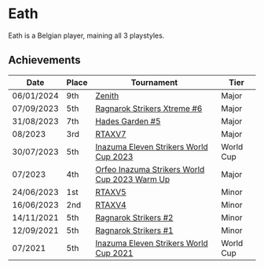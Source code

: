 # Eath

Eath is a Belgian player, maining all 3 playstyles.

## Achievements

|Date|Place|Tournament|Tier|
|-|-|-|-|
| 06/01/2024 | 9th | [Zenith](/inapedia/tournaments/misc/zenith.md) | Major |
| 07/09/2023 | 5th | [Ragnarok Strikers Xtreme #6](/inapedia/tournaments/ragna/ragnax6.md) | Major |
| 31/08/2023 | 7th | [Hades Garden #5](/inapedia/tournaments/hg/hg5.md) | Major |
| 08/2023 | 3rd | [RTAXV7](/inapedia/tournaments/rtaxv/rtaxv7.md) | Major |
| 30/07/2023 | 5th | [Inazuma Eleven Strikers World Cup 2023](/inapedia/tournaments/worldcup23.md) | World Cup |
| 07/2023 | 4th | [Orfeo Inazuma Strikers World Cup 2023 Warm Up](/inapedia/tournaments/misc/orfeowc.md) | Major |
| 24/06/2023 | 1st | [RTAXV5](/inapedia/tournaments/rtaxv/rtaxv5.md) | Minor |
| 16/06/2023 | 2nd | [RTAXV4](/inapedia/tournaments/rtaxv/rtaxv4.md) | Minor |
| 14/11/2021 | 5th | [Ragnarok Strikers #2](/inapedia/tournaments/ragna/ragna2.md) | Minor |
| 12/09/2021 | 5th | [Ragnarok Strikers #1](/inapedia/tournaments/ragna/ragna1.md) | Minor |
| 07/2021 | 5th | [Inazuma Eleven Strikers World Cup 2021](/inapedia/tournaments/worldcup21.md) | World Cup |

